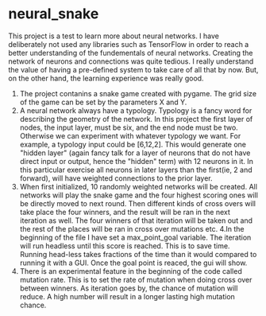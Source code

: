 # neural_snake
This project is a test to learn more about neural networks. I have deliberately not used any libraries such as TensorFlow in order to reach a better understanding of the fundementals of neural networks. Creating the network of neurons and connections was quite tedious. I really understand the value of having a pre-defined system to take care of all that by now. But, on the other hand, the learning experience was really good.

1. The project contanins a snake game created with pygame. The grid size of the game can be set by the parameters X and Y.
2. A neural network always have a typology. Typology is a fancy word for describing the geometry of the network. In this project the first layer of nodes, the input layer, must be six, and the end node must be two. Otherwise we can experiment with whatever typology we want. 
For example, a typology input could be [6,12,2]. This would generate one "hidden layer" (again fancy talk for a layer of neurons that do not have direct input or output, hence the "hidden" term) with 12 neurons in it. In this particular exercise all neurons in later layers than the first(ie, 2 and forward), will have weighted connections to the prior layer.
3. When first initialized, 10 randomly weighted networks will be created. All networks will play the snake game and the four highest scoring ones will be directly moved to next round. Then different kinds of cross overs will take place the four winners, and the result will be ran in the next iteration as well. The four winners of that iteration will be taken out and the rest of the places will be ran in cross over mutations etc.
4.In the beginning of the file I have set a max_point_goal variable. The iteration will run headless until this score is reached. This is to save time. Running head-less takes fractions of the time than it would compared to running it with a GUI. Once the goal point is reaced, the gui will show.
5. There is an experimental feature in the beginning of the code called mutation rate. This is to set the rate of mutation when doing cross over between winners. As iteration goes by, the chance of mutation will reduce. A high number will result in a longer lasting high mutation chance.
